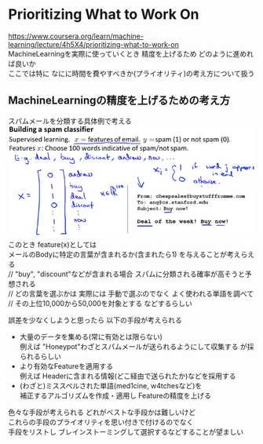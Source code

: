 # Prioritizing What to Work On
https://www.coursera.org/learn/machine-learning/lecture/4h5X4/prioritizing-what-to-work-on  
MachineLearningを実際に使っていくとき 精度を上げるため どのように進めれば良いか  
ここでは特に なにに時間を費やすべきか(プライオリティ)の考え方について扱う  

## MachineLearningの精度を上げるための考え方
スパムメールを分類する具体例で考える  
<img src="../../img/06_07_building_spam_classifier.png" >  
このとき feature(x)としては  
メールのBodyに特定の言葉が含まれるか(含まれたら1) を与えることが考えらえる  
// "buy", "discount"などが含まれる場合 スパムに分類される確率が高そうと予想される  
// どの言葉を選ぶかは 実際には 手動で選ぶのでなく よく使われる単語を調べて  
// その上位10,000から50,000を対象とする などするらしい  

誤差を少なくしようと思ったら 以下の手段が考えられる  
* 大量のデータを集める(常に有効とは限らない)  
  例えば "Honeypot"わざとスパムメールが送られるようにして収集する が採られるらしい  
* より有効なFeatureを適用する  
  例えば Headerに含まれる情報(どこ経由で送られたか)などを採用する  
* (わざと)ミススペルされた単語(med1cine, w4tchesなど)を  
  補正するアルゴリズムを作成・適用し Featureの精度を上げる

色々な手段が考えられる どれがベストな手段かは難しいけど  
これらの手段のプライオリティを思い付きで付けるのでなく  
手段をリストし ブレインストーミングして選択するなどすることが望ましい  
